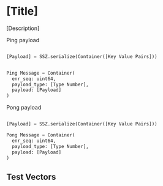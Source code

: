 # [Title]

[Description]

Ping payload
```python

[Payload] = SSZ.serialize(Container([Key Value Pairs]))


Ping Message = Container(
  enr_seq: uint64,
  payload_type: [Type Number],
  payload: [Payload]
)
```

Pong payload
```python

[Payload] = SSZ.serialize(Container([Key Value Pairs]))

Pong Message = Container(
  enr_seq: uint64,
  payload_type: [Type Number],
  payload: [Payload]
)
```

## Test Vectors
